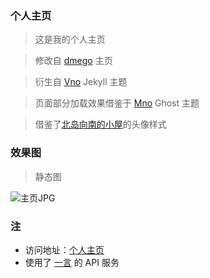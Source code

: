
### 个人主页

>这是我的个人主页

>修改自 [dmego](https://github.com/dmego/home.github.io) 主页

>衍生自 [Vno](https://github.com/onevcat/vno-jekyll) Jekyll 主题

>页面部分加载效果借鉴于 [Mno](https://github.com/mcc108/mno) Ghost 主题

>借鉴了[北岛向南的小屋](https://javef.github.io/)的头像样式



### 效果图

>静态图

![主页JPG](https://github.com/AdamZhengLu/Homepage/assets/img/home.jpg)



### 注

- 访问地址：[个人主页](https://adamzhenglu.github.io/Homepage/)
- 使用了 [一言](http://hitokoto.cn/) 的 API 服务
